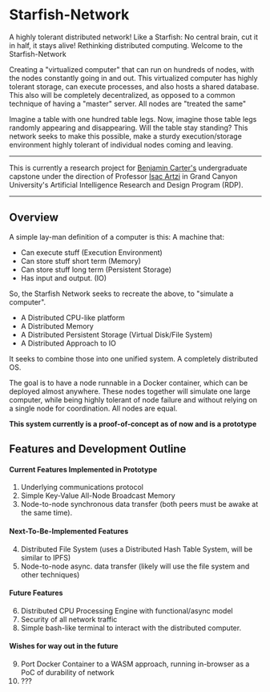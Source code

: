# Starfish-Network

A highly tolerant distributed network! Like a Starfish: No central brain, cut it in half, it stays alive! Rethinking distributed computing. Welcome to the Starfish-Network

Creating a "virtualized computer" that can run on hundreds of nodes, with the nodes constantly going in and out. This virtualized computer has highly tolerant storage, can execute processes, and also hosts a shared database. This also will be completely decentralized, as opposed to a common technique of having a "master" server. All nodes are "treated the same"

Imagine a table with one hundred table legs. Now, imagine those table legs randomly appearing and disappearing. Will the table stay standing? This network seeks to make this possible, make a sturdy execution/storage environment highly tolerant of individual nodes coming and leaving.

---

This is currently a research project for [Benjamin Carter's](https://codingcando.com/) undergraduate capstone under the direction of Professor [Isac Artzi](https://www.gcu.edu/faculty-list) in Grand Canyon University's Artificial Intelligence Research and Design Program (RDP).

---

## Overview

A simple lay-man definition of a computer is this: A machine that:
- Can execute stuff (Execution Environment)
- Can store stuff short term (Memory)
- Can store stuff long term (Persistent Storage)
- Has input and output. (IO)

So, the Starfish Network seeks to recreate the above, to "simulate a computer".

- A Distributed CPU-like platform
- A Distributed Memory
- A Distributed Persistent Storage (Virtual Disk/File System)
- A Distributed Approach to IO

It seeks to combine those into one unified system. A completely distributed OS.

The goal is to have a node runnable in a Docker container, which can be deployed 
almost anywhere. These nodes together will simulate one large computer, while being highly 
tolerant of node failure and without relying on a single node for coordination. All nodes
are equal.

**This system currently is a proof-of-concept as of now and is a prototype**

## Features and Development Outline

#### Current Features Implemented in Prototype

1. Underlying communications protocol
2. Simple Key-Value All-Node Broadcast Memory
3. Node-to-node synchronous data transfer (both peers must be awake at the same time).

#### Next-To-Be-Implemented Features

4. Distributed File System (uses a Distributed Hash Table System, will be similar to IPFS)
5. Node-to-node async. data transfer (likely will use the file system and other techniques)

#### Future Features

6. Distributed CPU Processing Engine with functional/async model
7. Security of all network traffic
8. Simple bash-like terminal to interact with the distributed computer.

#### Wishes for way out in the future
9. Port Docker Container to a WASM approach, running in-browser as a PoC of durability of network
10. ???
